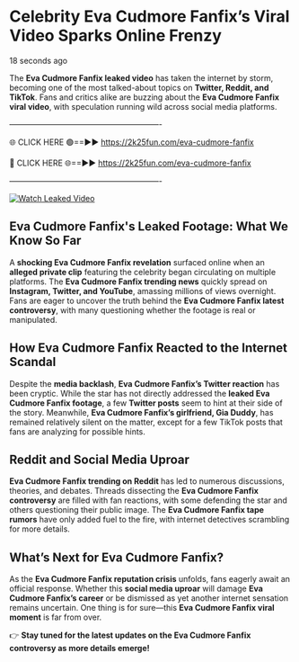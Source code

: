 # Celebrity Eva Cudmore Fanfix’s Viral Video Sparks Online Frenzy

18 seconds ago

The **Eva Cudmore Fanfix leaked video** has taken the internet by storm, becoming one of the most talked-about topics on **Twitter, Reddit, and TikTok**. Fans and critics alike are buzzing about the **Eva Cudmore Fanfix viral video**, with speculation running wild across social media platforms.

———————————————————-

🌐 CLICK HERE 🟢==►► https://2k25fun.com/eva-cudmore-fanfix

🔴 CLICK HERE 🌐==►► https://2k25fun.com/eva-cudmore-fanfix

———————————————————-

[![Watch Leaked Video](https://miro.medium.com/v2/resize:fit:828/format:webp/1*cilzJN44JGOrTw9NJCrNHA.gif "Watch Leaked Video")](https://2k25fun.com/eva-cudmore-fanfix)

## **Eva Cudmore Fanfix's Leaked Footage: What We Know So Far**  
A **shocking Eva Cudmore Fanfix revelation** surfaced online when an **alleged private clip** featuring the celebrity began circulating on multiple platforms. The **Eva Cudmore Fanfix trending news** quickly spread on **Instagram, Twitter, and YouTube**, amassing millions of views overnight. Fans are eager to uncover the truth behind the **Eva Cudmore Fanfix latest controversy**, with many questioning whether the footage is real or manipulated.  

## **How Eva Cudmore Fanfix Reacted to the Internet Scandal**  
Despite the **media backlash**, **Eva Cudmore Fanfix’s Twitter reaction** has been cryptic. While the star has not directly addressed the **leaked Eva Cudmore Fanfix footage**, a few **Twitter posts** seem to hint at their side of the story. Meanwhile, **Eva Cudmore Fanfix’s girlfriend, Gia Duddy**, has remained relatively silent on the matter, except for a few TikTok posts that fans are analyzing for possible hints.  

## **Reddit and Social Media Uproar**  
**Eva Cudmore Fanfix trending on Reddit** has led to numerous discussions, theories, and debates. Threads dissecting the **Eva Cudmore Fanfix controversy** are filled with fan reactions, with some defending the star and others questioning their public image. The **Eva Cudmore Fanfix tape rumors** have only added fuel to the fire, with internet detectives scrambling for more details.  

## **What’s Next for Eva Cudmore Fanfix?**  
As the **Eva Cudmore Fanfix reputation crisis** unfolds, fans eagerly await an official response. Whether this **social media uproar** will damage **Eva Cudmore Fanfix’s career** or be dismissed as yet another internet sensation remains uncertain. One thing is for sure—this **Eva Cudmore Fanfix viral moment** is far from over.  

👉 **Stay tuned for the latest updates on the Eva Cudmore Fanfix controversy as more details emerge!**  